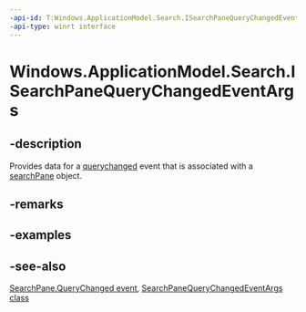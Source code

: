 ```yaml
---
-api-id: T:Windows.ApplicationModel.Search.ISearchPaneQueryChangedEventArgs
-api-type: winrt interface
---
```


<!-- Interface syntax.
public interface ISearchPaneQueryChangedEventArgs : 
-->

# Windows.ApplicationModel.Search.ISearchPaneQueryChangedEventArgs

## -description

Provides data for a [querychanged](searchpane_querychanged.md) event that is associated with a [searchPane](searchpane.md) object.

## -remarks

## -examples

## -see-also

[SearchPane.QueryChanged event](searchpane_querychanged.md), [SearchPaneQueryChangedEventArgs class](searchpanequerychangedeventargs.md)
